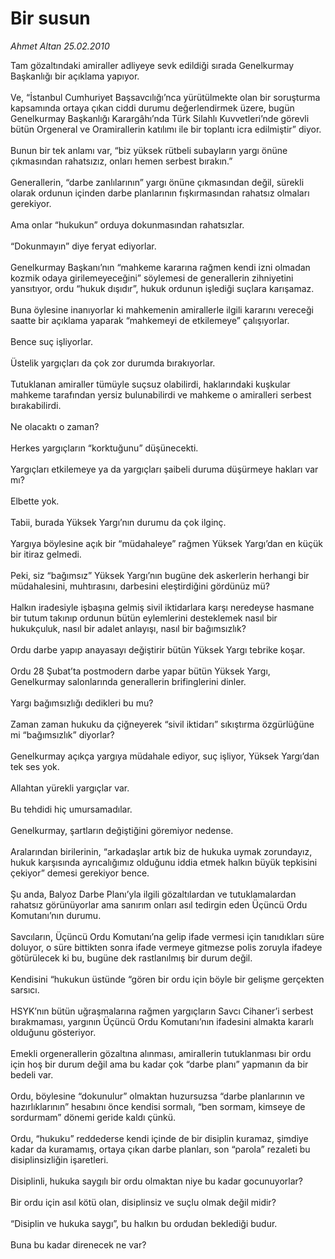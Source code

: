 # Bir susun

*Ahmet Altan 25.02.2010*

<div class="taraf_structure_2col_1zq">
<div class="margen_n">



 <p>Tam gözaltındaki amiraller adliyeye sevk edildiği sırada Genelkurmay Başkanlığı bir açıklama yapıyor. <br/><br/>Ve, “İstanbul Cumhuriyet Başsavcılığı’nca yürütülmekte olan bir soruşturma kapsamında ortaya çıkan ciddi durumu değerlendirmek üzere, bugün Genelkurmay Başkanlığı Karargâhı’nda Türk Silahlı Kuvvetleri’nde görevli bütün Orgeneral ve Oramirallerin katılımı ile bir toplantı icra edilmiştir” diyor. <br/><br/>Bunun bir tek anlamı var, “biz yüksek rütbeli subayların yargı önüne çıkmasından rahatsızız, onları hemen serbest bırakın.” <br/><br/>Generallerin, “darbe zanlılarının” yargı önüne çıkmasından değil, sürekli olarak ordunun içinden darbe planlarının fışkırmasından rahatsız olmaları gerekiyor. <br/><br/>Ama onlar “hukukun” orduya dokunmasından rahatsızlar. <br/><br/>“Dokunmayın” diye feryat ediyorlar. <br/><br/>Genelkurmay Başkanı’nın “mahkeme kararına rağmen kendi izni olmadan kozmik odaya girilemeyeceğini” söylemesi de generallerin zihniyetini yansıtıyor, ordu “hukuk dışıdır”, hukuk ordunun işlediği suçlara karışamaz. <br/><br/>Buna öylesine inanıyorlar ki mahkemenin amirallerle ilgili kararını vereceği saatte bir açıklama yaparak “mahkemeyi de etkilemeye” çalışıyorlar. <br/><br/>Bence suç işliyorlar. <br/><br/>Üstelik yargıçları da çok zor durumda bırakıyorlar. <br/><br/>Tutuklanan amiraller tümüyle suçsuz olabilirdi, haklarındaki kuşkular mahkeme tarafından yersiz bulunabilirdi ve mahkeme o amiralleri serbest bırakabilirdi. <br/><br/>Ne olacaktı o zaman? <br/><br/>Herkes yargıçların “korktuğunu” düşünecekti. <br/><br/>Yargıçları etkilemeye ya da yargıçları şaibeli duruma düşürmeye hakları var mı? <br/><br/>Elbette yok. <br/><br/>Tabii, burada Yüksek Yargı’nın durumu da çok ilginç. <br/><br/>Yargıya böylesine açık bir “müdahaleye” rağmen Yüksek Yargı’dan en küçük bir itiraz gelmedi. <br/><br/>Peki, siz “bağımsız” Yüksek Yargı’nın bugüne dek askerlerin herhangi bir müdahalesini, muhtırasını, darbesini eleştirdiğini gördünüz mü? <br/><br/>Halkın iradesiyle işbaşına gelmiş sivil iktidarlara karşı neredeyse hasmane bir tutum takınıp ordunun bütün eylemlerini desteklemek nasıl bir hukukçuluk, nasıl bir adalet anlayışı, nasıl bir bağımsızlık? <br/><br/>Ordu darbe yapıp anayasayı değiştirir bütün Yüksek Yargı tebrike koşar. <br/><br/>Ordu 28 Şubat’ta postmodern darbe yapar bütün Yüksek Yargı, Genelkurmay salonlarında generallerin brifinglerini dinler. <br/><br/>Yargı bağımsızlığı dedikleri bu mu? <br/><br/>Zaman zaman hukuku da çiğneyerek “sivil iktidarı” sıkıştırma özgürlüğüne mi “bağımsızlık” diyorlar? <br/><br/>Genelkurmay açıkça yargıya müdahale ediyor, suç işliyor, Yüksek Yargı’dan tek ses yok. <br/><br/>Allahtan yürekli yargıçlar var. <br/><br/>Bu tehdidi hiç umursamadılar. <br/><br/>Genelkurmay, şartların değiştiğini göremiyor nedense. <br/><br/>Aralarından birilerinin, “arkadaşlar artık biz de hukuka uymak zorundayız, hukuk karşısında ayrıcalığımız olduğunu iddia etmek halkın büyük tepkisini çekiyor” demesi gerekiyor bence. <br/><br/>Şu anda, Balyoz Darbe Planı’yla ilgili gözaltılardan ve tutuklamalardan rahatsız görünüyorlar ama sanırım onları asıl tedirgin eden Üçüncü Ordu Komutanı’nın durumu. <br/><br/>Savcıların, Üçüncü Ordu Komutanı’na gelip ifade vermesi için tanıdıkları süre doluyor, o süre bittikten sonra ifade vermeye gitmezse polis zoruyla ifadeye götürülecek ki bu, bugüne dek rastlanılmış bir durum değil. <br/><br/>Kendisini “hukukun üstünde “gören bir ordu için böyle bir gelişme gerçekten sarsıcı. <br/><br/>HSYK’nın bütün uğraşmalarına rağmen yargıçların Savcı Cihaner’i serbest bırakmaması, yargının Üçüncü Ordu Komutanı’nın ifadesini almakta kararlı olduğunu gösteriyor. <br/><br/>Emekli orgenerallerin gözaltına alınması, amirallerin tutuklanması bir ordu için hoş bir durum değil ama bu kadar çok “darbe planı” yapmanın da bir bedeli var. <br/><br/>Ordu, böylesine “dokunulur” olmaktan huzursuzsa “darbe planlarının ve hazırlıklarının” hesabını önce kendisi sormalı, “ben sormam, kimseye de sordurmam” dönemi geride kaldı çünkü. <br/><br/>Ordu, “hukuku” reddederse kendi içinde de bir disiplin kuramaz, şimdiye kadar da kuramamış, ortaya çıkan darbe planları, son “parola” rezaleti bu disiplinsizliğin işaretleri. <br/><br/>Disiplinli, hukuka saygılı bir ordu olmaktan niye bu kadar gocunuyorlar? <br/><br/>Bir ordu için asıl kötü olan, disiplinsiz ve suçlu olmak değil midir? <br/><br/>“Disiplin ve hukuka saygı”, bu halkın bu ordudan beklediği budur. <br/><br/>Buna bu kadar direnecek ne var?</p>
<br/>
<br/>
<br/>



<br/>


<div id="taraf_not">
</div>

</div>


</div>
